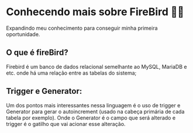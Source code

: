 # Conhecendo mais sobre FireBird 🐦‍🔥 
Expandindo meu conhecimento para conseguir minha primeira oportunidade.

## O que é fireBird?
Firebird é um banco de dados relacional semelhante ao MySQL, MariaDB e etc. onde há uma relação entre as tabelas do sistema;

## Trigger e Generator:
Um dos pontos mais interessantes nessa linguagem é o uso de trigger e Generator para gerar o autoincrement (usado na cabeça primária de cada tabela por exemplo). Onde o Generator é o campo que será alterado e trigger é o gatilho que vai acionar esse alteração.
